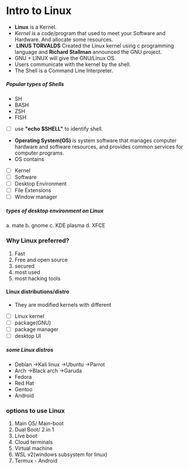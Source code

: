 # Intro to Linux
- **Linux** is a Kernel.
- *Kernel* is a code/program that used to meet your Software and Hardware. And allocate some resources.
-  **LINUS TORVALDS** Created the Linux kernel using c programming language and **Richard Stallman** announced the GNU project.
- GNU + LINUX will give the GNU/Linux OS.
- Users communicate with the kernel by the shell.
- The Shell is a Command Line Interpreter.
##### Popular types of Shells
- SH
- BASH
- ZSH
- FISH
- [ ] use **"echo $SHELL"** to identify shell.
- **Operating System(OS)** is system software that manages computer hardware and software resources, and provides common services for computer programs.
- OS contains 
- [ ] Kernel
- [ ] Software 
- [ ] Desktop Environment
- [ ] File Extensions
- [ ] Window manager
##### types of desktop environment on Linux 
a. mate
b. gnome
c. KDE plasma
d. XFCE
### Why Linux preferred?
1. Fast
2. Free and open source
3. secured
4. most used
5. most hacking tools
#### Linux distributions/distro
- They are modified kernels with different 
- [ ] Linux kernel 
- [ ] package(GNU)
- [ ] package manager
- [ ] desktop UI
##### some Linux distros
- Debian
    ->Kali linux
    ->Ubuntu
    ->Parrot
- Arch
    ->Black arch
    ->Garuda
- Fedora
- Red Hat
- Gentoo
- Android
### options to use Linux
1. Main OS/ Main-boot
2. Dual Boot/ 2 in 1
3. Live boot
4. Cloud terminals
5. Virtual machine
6. WSL v2(windows subsystem for linux)
7. Termux - Android
